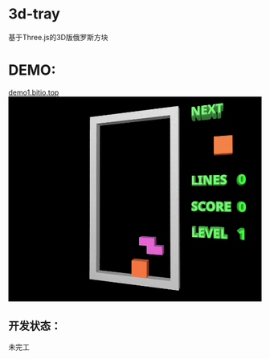 # 3d-tray
基于Three.js的3D版俄罗斯方块
# DEMO:
 [demo1.bitio.top](https://demo1.bitio.top/)
![image](https://raw.githubusercontent.com/hezhuowei/3d-tray/master/screenshots/20180608.gif)
## 开发状态：
  未完工
